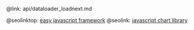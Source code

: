 @link: api/dataloader_loadnext.md

@seolinktop: [easy javascript framework](https://webix.com)
@seolink: [javascript chart library](https://webix.com/widget/charts/)